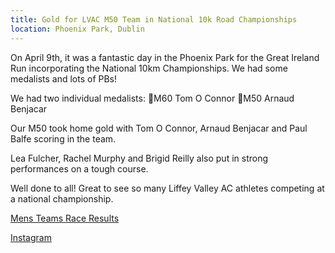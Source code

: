 ```yaml
---
title: Gold for LVAC M50 Team in National 10k Road Championships
location: Phoenix Park, Dublin
---
```


On April 9th, it was a fantastic day in the Phoenix Park for the Great Ireland Run incorporating the National 10km Championships. We had some medalists and lots of PBs! 

We had two individual medalists:
🥇M60 Tom O Connor
🥈M50 Arnaud Benjacar

Our M50 took home gold with Tom O Connor, Arnaud Benjacar and Paul Balfe scoring in the team. 

Lea Fulcher, Rachel Murphy and Brigid Reilly also put in strong performances on a tough course.

Well done to all! Great to see so many Liffey Valley AC athletes competing at a national championship.

<a href="hhttps://www.athleticsireland.ie/downloads/events/National_10K_Road_Race_Men_Team_Results.pdf" target="_blank" rel="noopener noreferrer">Mens Teams Race Results</a>

<a href="https://www.instagram.com/p/CcIx0XQMtyB/" target="_blank" rel="noopener noreferrer">Instagram</a>
 
